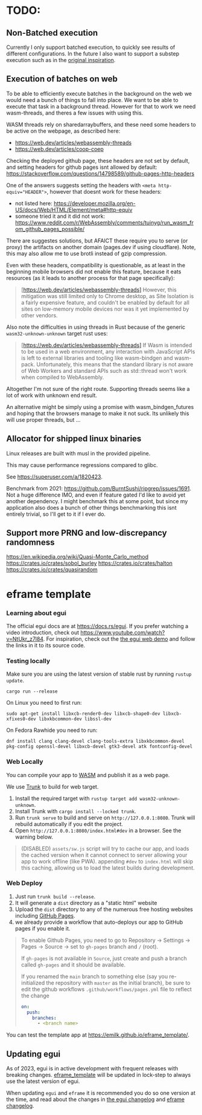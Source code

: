 # TODO:

## Non-Batched execution

Currently I only support batched execution, to quickly see results of different configurations.
In the future I also want to support a substep execution such as in the [original inspiration](https://chi-feng.github.io/mcmc-demo/app.html?algorithm=RandomWalkMH&target=banana).

## Execution of batches on web

To be able to efficiently execute batches in the background on the web we would need a bunch of things to fall into place.
We want to be able to execute that task in a background thread.
However for that to work we need wasm-threads, and theres a few issues with using this.

WASM threads rely on sharedarraybuffers, and these need some headers to be active on the webpage, as described here:
* https://web.dev/articles/webassembly-threads
* https://web.dev/articles/coop-coep

Checking the deployed github page, these headers are not set by default, and setting headers for github pages isnt allowed by default:
https://stackoverflow.com/questions/14798589/github-pages-http-headers

One of the answers suggests setting the headers with `<meta http-equiv="HEADER">`, however that doesnt work for these headers:
* not listed here: https://developer.mozilla.org/en-US/docs/Web/HTML/Element/meta#http-equiv
* someone tried it and it did not work: https://www.reddit.com/r/WebAssembly/comments/tuinyg/run_wasm_from_github_pages_possible/

There are suggestes solutions, but AFAICT these require you to serve (or proxy) the artifacts on another domain (pages.dev if using cloudflare). Note, this may also allow me to use brotli instead of gzip compression.

Even with these headers, compatibility is questionable, as at least in the beginning mobile browsers did not enable this feature, because it eats resources (as it leads to another process for that page specifically): 

> [https://web.dev/articles/webassembly-threads] However, this mitigation was still limited only to Chrome desktop, as Site Isolation is a fairly expensive feature, and couldn't be enabled by default for all sites on low-memory mobile devices nor was it yet implemented by other vendors.

Also note the difficulties in using threads in Rust because of the generic `wasm32-unknown-unknown` target rust uses:

> [https://web.dev/articles/webassembly-threads] If Wasm is intended to be used in a web environment, any interaction with JavaScript APIs is left to external libraries and tooling like wasm-bindgen and wasm-pack. Unfortunately, this means that the standard library is not aware of Web Workers and standard APIs such as std::thread won't work when compiled to WebAssembly.


Altogether I'm not sure of the right route. Supporting threads seems like a lot of work with unknown end result.

An alternative might be simply using a promise with wasm_bindgen_futures and hoping that the browsers manage to make it not suck. Its unlikely this will use proper threads, but ...

## Allocator for shipped linux binaries

Linux releases are built with musl in the provided pipeline.

This may cause performance regressions compared to glibc.

See https://superuser.com/a/1820423.

Benchmark from 2021: https://github.com/BurntSushi/ripgrep/issues/1691. Not a huge difference IMO, and even if feature gated I'd like to avoid yet another dependency. I might benchmark this at some point, but since my application also does a bunch of other things benchmarking this isnt entirely trivial, so I'll get to it if I ever do.

## Support more PRNG and low-discrepancy randomness

https://en.wikipedia.org/wiki/Quasi-Monte_Carlo_method
https://crates.io/crates/sobol_burley
https://crates.io/crates/halton
https://crates.io/crates/quasirandom

# eframe template

### Learning about egui

The official egui docs are at <https://docs.rs/egui>. If you prefer watching a video introduction, check out <https://www.youtube.com/watch?v=NtUkr_z7l84>. For inspiration, check out the [the egui web demo](https://emilk.github.io/egui/index.html) and follow the links in it to its source code.

### Testing locally

Make sure you are using the latest version of stable rust by running `rustup update`.

`cargo run --release`

On Linux you need to first run:

`sudo apt-get install libxcb-render0-dev libxcb-shape0-dev libxcb-xfixes0-dev libxkbcommon-dev libssl-dev`

On Fedora Rawhide you need to run:

`dnf install clang clang-devel clang-tools-extra libxkbcommon-devel pkg-config openssl-devel libxcb-devel gtk3-devel atk fontconfig-devel`

### Web Locally

You can compile your app to [WASM](https://en.wikipedia.org/wiki/WebAssembly) and publish it as a web page.

We use [Trunk](https://trunkrs.dev/) to build for web target.
1. Install the required target with `rustup target add wasm32-unknown-unknown`.
2. Install Trunk with `cargo install --locked trunk`.
3. Run `trunk serve` to build and serve on `http://127.0.0.1:8080`. Trunk will rebuild automatically if you edit the project.
4. Open `http://127.0.0.1:8080/index.html#dev` in a browser. See the warning below.

> (DISABLED) `assets/sw.js` script will try to cache our app, and loads the cached version when it cannot connect to server allowing your app to work offline (like PWA).
> appending `#dev` to `index.html` will skip this caching, allowing us to load the latest builds during development.

### Web Deploy
1. Just run `trunk build --release`.
2. It will generate a `dist` directory as a "static html" website
3. Upload the `dist` directory to any of the numerous free hosting websites including [GitHub Pages](https://docs.github.com/en/free-pro-team@latest/github/working-with-github-pages/configuring-a-publishing-source-for-your-github-pages-site).
4. we already provide a workflow that auto-deploys our app to GitHub pages if you enable it.
> To enable Github Pages, you need to go to Repository -> Settings -> Pages -> Source -> set to `gh-pages` branch and `/` (root).
>
> If `gh-pages` is not available in `Source`, just create and push a branch called `gh-pages` and it should be available.
>
> If you renamed the `main` branch to something else (say you re-initialized the repository with `master` as the initial branch), be sure to edit the github workflows `.github/workflows/pages.yml` file to reflect the change
> ```yml
> on:
>   push:
>     branches:
>       - <branch name>
> ```

You can test the template app at <https://emilk.github.io/eframe_template/>.

## Updating egui

As of 2023, egui is in active development with frequent releases with breaking changes. [eframe_template](https://github.com/emilk/eframe_template/) will be updated in lock-step to always use the latest version of egui.

When updating `egui` and `eframe` it is recommended you do so one version at the time, and read about the changes in [the egui changelog](https://github.com/emilk/egui/blob/master/CHANGELOG.md) and [eframe changelog](https://github.com/emilk/egui/blob/master/crates/eframe/CHANGELOG.md).
